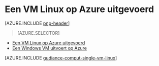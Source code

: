 <properties
   pageTitle="Een VM Linux uitgevoerd | Overzicht van de architectuur | Microsoft Azure"
   description="Het uitvoeren van een Linux VM op Azure, betaling vestigen op schaalbaarheid, tolerantie beheerbaarheid en beveiliging."
   services=""
   documentationCenter="na"
   authors="MikeWasson"
   manager="roshar"
   editor=""
   tags=""/>

<tags
   ms.service="guidance"
   ms.devlang="na"
   ms.topic="article"
   ms.tgt_pltfrm="na"
   ms.workload="na"
   ms.date="10/20/2016"
   ms.author="mwasson"/>

# <a name="running-a-linux-vm-on-azure"></a>Een VM Linux op Azure uitgevoerd

[AZURE.INCLUDE [pnp-header](../../includes/guidance-pnp-header-include.md)]

> [AZURE.SELECTOR]
- [Een VM Linux op Azure uitgevoerd](guidance-compute-single-vm-linux.md)
- [Een Windows VM uitvoert op Azure](guidance-compute-single-vm.md)

[AZURE.INCLUDE [gudiance-comput-single-vm-linux](../../includes/guidance-compute-single-vm-linux.md)]

